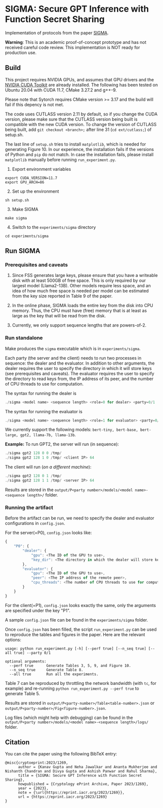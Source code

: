 
# SIGMA: Secure GPT Inference with Function Secret Sharing

Implementation of protocols from the paper [SIGMA](https://eprint.iacr.org/2023/1269).

**Warning**: This is an academic proof-of-concept prototype and has not received careful code review. This implementation is NOT ready for production use.

## Build

This project requires NVIDIA GPUs, and assumes that GPU drivers and the [NVIDIA CUDA Toolkit](https://docs.nvidia.com/cuda/) are already installed. The following has been tested on Ubuntu 20.04 with CUDA 11.7, CMake 3.27.2 and g++-9. 

Please note that Sytorch requires CMake version >= 3.17 and the build will fail if this depency is not met. 

The code uses CUTLASS version 2.11 by default, so if you change the CUDA version, please make sure that the CUTLASS version being built is compatible with the new CUDA version. To change the version of CUTLASS being built, add `git checkout <branch>;` after line 31 (`cd ext/cutlass;`) of setup.sh.

The last line of `setup.sh` tries to install `matplotlib`, which is needed for generating Figure 10. In our experience, the installation fails if the versions of Python and `pip` do not match. In case the installation fails, please install `matplotlib` manually before running `run_experiment.py`.

1. Export environment variables

```
export CUDA_VERSION=11.7
export GPU_ARCH=86
```

2. Set up the environment

```
sh setup.sh
```

3. Make SIGMA

```
make sigma
```

4. Switch to the `experiments/sigma` directory

```
cd experiments/sigma
```

## Run SIGMA

### Prerequisites and caveats

1. Since FSS generates large keys, please ensure that you have a writeable disk with at least 500GB of free space. This is only required by our largest model (Llama2-13B). Other models require less space, and an idea of how much free space is needed per model can be estimated from the key size reported in Table 9 of the paper.

2. In the online phase, SIGMA loads the entire key from the disk into CPU memory. Thus, the CPU must have (free) memory that is at least as large as the key that will be read from the disk.

3. Currently, we only support sequence lengths that are powers-of-2.


### Run standalone

Make produces the `sigma` executable which is in `experiments/sigma`.

Each party (the server and the client) needs to run two processes in sequence: the dealer and the evaluator. In addition to other arguments, the dealer requires the user to specify the directory in which it will store keys (see prerequisites and caveats). The evaluator requires the user to specify the directory to read keys from, the IP address of its peer, and the number of CPU threads to use for computation.

The syntax for running the dealer is 
```javascript
./sigma <model name> <sequence length> <role=0 for dealer> <party=0/1 (server/client)> <key directory>
```

The syntax for running the evaluator is 
```javascript
./sigma <model name> <sequence length> <role=1 for evaluator> <party=0/1 (server/client)> <key directory> <peer IP> <CPU threads>`
```

We currently support the following models: `bert-tiny, bert-base, bert-large, gpt2, llama-7b, llama-13b`.

**Example:** To run GPT2, the server will run (in sequence):
```javascript
./sigma gpt2 128 0 0 /tmp/
./sigma gpt2 128 1 0 /tmp/ <client IP> 64
```

The client will run (_on a different machine_):
```javascript
./sigma gpt2 128 0 1 /tmp/
./sigma gpt2 128 1 1 /tmp/ <server IP> 64
```

Results are stored in the `output/P<party number>/models/<model name>-<sequence length>/` folder.

### Running the artifact

Before the artifact can be run, we need to specify the dealer and evaluator configurations in `config.json`. 

For the server(=P0), `config.json` looks like:
```javascript
{
    "P0": {
        "dealer": {
            "gpu": <The ID of the GPU to use>,
            "key_dir": <The directory in which the dealer will store keys>
        },
        "evaluator": {
            "gpu": <The ID of the GPU to use>,
            "peer": <The IP address of the remote peer>,
            "cpu_threads": <The number of CPU threads to use for computation>
        }
    }
}
```

For the client(=P1), `config.json` looks exactly the same, only the arguments are specified under the key "P1".

A sample `config.json` file can be found in the `experiments/sigma` folder.

Once `config.json` has been filled, the script `run_experiment.py` can be used to reproduce the tables and figures in the paper. Here are the relevant options:

```
usage: python run_experiment.py [-h] [--perf true] [--n_seq true] [--all true] --party 0/1

optional arguments:
  --perf true      Generate Tables 3, 5, 9, and Figure 10.
  --n_seq true     Generate Table 8.
  --all true       Run all the experiments.
```

Table 7 can be reproduced by throttling the network bandwidth (with `tc`, for example) and re-running `python run_experiment.py --perf true` to generate Table 5. 

Results are stored in `output/P<party-number>/Table<table-number>.json` or `output/P<party-number>/Fig<figure-number>.json`. 

Log files (which might help with debugging) can be found in the `output/P<party number>/models/<model name>-<sequence length>/logs/` folder.


## Citation

You can cite the paper using the following BibTeX entry:

```
@misc{cryptoeprint:2023/1269,
      author = {Kanav Gupta and Neha Jawalkar and Ananta Mukherjee and Nishanth Chandran and Divya Gupta and Ashish Panwar and Rahul Sharma},
      title = {SIGMA: Secure GPT Inference with Function Secret Sharing},
      howpublished = {Cryptology ePrint Archive, Paper 2023/1269},
      year = {2023},
      note = {\url{https://eprint.iacr.org/2023/1269}},
      url = {https://eprint.iacr.org/2023/1269}
}
```

